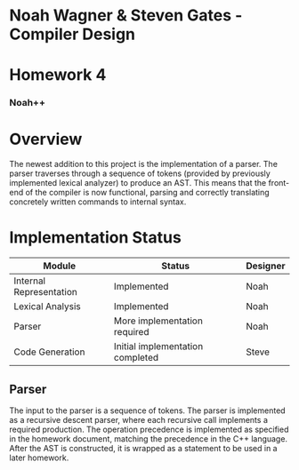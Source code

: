# Noah Wagner & Steven Gates - Compiler Design 
# Homework 4
### Noah++

# Overview
The newest addition to this project is the implementation of a parser. The parser traverses through a sequence of tokens (provided by previously implemented lexical analyzer) to produce an AST. This means that the front-end of the compiler is now functional, parsing and correctly translating concretely written commands to internal syntax.

# Implementation Status

| Module                  | Status                           | Designer |
|-------------------------|----------------------------------|----------|
| Internal Representation | Implemented                      | Noah     |
| Lexical Analysis        | Implemented                      | Noah     |
| Parser                  | More implementation required     | Noah     |
| Code Generation         | Initial implementation completed | Steve    |

## Parser
The input to the parser is a sequence of tokens. The parser is implemented as a recursive descent parser, where each recursive call implements a required production. The operation precedence is implemented as specified in the homework document, matching the precedence in the C++ language. After the AST is constructed, it is wrapped as a statement to be used in a later homework. 

